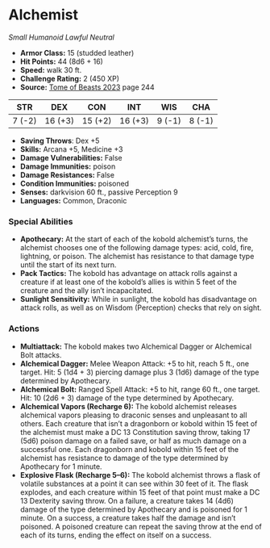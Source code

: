 # Alchemist

*Small* *Humanoid* *Lawful Neutral*

- **Armor Class:** 15 (studded leather)
- **Hit Points:** 44 (8d6 + 16)
- **Speed:** walk 30 ft.
- **Challenge Rating:** 2 (450 XP)
- **Source:** [Tome of Beasts 2023](https://koboldpress.com/kpstore/product/tome-of-beasts-1-2023-edition/) page 244

| STR | DEX | CON | INT | WIS | CHA |
| --- | --- | --- | --- | --- | --- |
| 7 (-2) | 16 (+3) | 15 (+2) | 16 (+3) | 9 (-1) | 8 (-1) |

- **Saving Throws**: Dex +5
- **Skills:** Arcana +5, Medicine +3
- **Damage Vulnerabilities:** False
- **Damage Immunities:** poison
- **Damage Resistances:** False
- **Condition Immunities:** poisoned
- **Senses:** darkvision 60 ft., passive Perception 9
- **Languages:** Common, Draconic

### Special Abilities

- **Apothecary:** At the start of each of the kobold alchemist’s turns, the alchemist chooses one of the following damage types: acid, cold, fire, lightning, or poison. The alchemist has resistance to that damage type until the start of its next turn.
- **Pack Tactics:** The kobold has advantage on attack rolls against a creature if at least one of the kobold’s allies is within 5 feet of the creature and the ally isn’t incapacitated.
- **Sunlight Sensitivity:** While in sunlight, the kobold has disadvantage on attack rolls, as well as on Wisdom (Perception) checks that rely on sight.

### Actions

- **Multiattack:** The kobold makes two Alchemical Dagger or Alchemical Bolt attacks.
- **Alchemical Dagger:** Melee Weapon Attack: +5 to hit, reach 5 ft., one target. Hit: 5 (1d4 + 3) piercing damage plus 3 (1d6) damage of the type determined by Apothecary.
- **Alchemical Bolt:** Ranged Spell Attack: +5 to hit, range 60 ft., one target. Hit: 10 (2d6 + 3) damage of the type determined by Apothecary.
- **Alchemical Vapors (Recharge 6):** The kobold alchemist releases alchemical vapors pleasing to draconic senses and unpleasant to all others. Each creature that isn’t a dragonborn or kobold within 15 feet of the alchemist must make a DC 13 Constitution saving throw, taking 17 (5d6) poison damage on a failed save, or half as much damage on a successful one. Each dragonborn and kobold within 15 feet of the alchemist has resistance to damage of the type determined by Apothecary for 1 minute.
- **Explosive Flask (Recharge 5–6):** The kobold alchemist throws a flask of volatile substances at a point it can see within 30 feet of it. The flask explodes, and each creature within 15 feet of that point must make a DC 13 Dexterity saving throw. On a failure, a creature takes 14 (4d6) damage of the type determined by Apothecary and is poisoned for 1 minute. On a success, a creature takes half the damage and isn’t poisoned. A poisoned creature can repeat the saving throw at the end of each of its turns, ending the effect on itself on a success.
